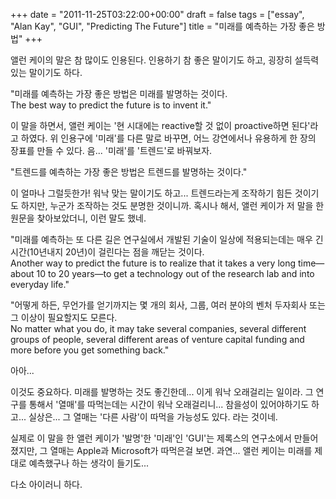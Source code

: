 +++
date = "2011-11-25T03:22:00+00:00"
draft = false
tags = ["essay", "Alan Kay", "GUI", "Predicting The Future"]
title = "미래를 예측하는 가장 좋은 방법"
+++
<p>앨런 케이의 말은 참 많이도 인용된다. 인용하기 참 좋은 말이기도 하고, 굉장히 설득력있는 말이기도 하다.</p>&#13;
<p>"<span>미래를 예측하는 가장 좋은 방법은 미래를 발명하는 것이다.</span><br /><span>The best way to predict the future is to invent it.</span>"</p>&#13;
<p>이 말을 하면서, 앨런 케이는 '현 시대에는 reactive할 것 없이 proactive하면 된다'라고 하였다. 위 인용구에 '미래'를 다른 말로 바꾸면, 어느 강연에서나 유용하게 한 장의 장표를 만들 수 있다. 음... '미래'를 '트렌드'로 바꿔보자.</p>&#13;
<p>"트렌드를 예측하는 가장 좋은 방법은 트렌드를 발명하는 것이다."</p>&#13;
<p>이 얼마나 그럴듯한가! 워낙 맞는 말이기도 하고... 트렌드라는게 조작하기 힘든 것이기도 하지만, 누군가 조작하는 것도 분명한 것이니까. 혹시나 해서, 앨런 케이가 저 말을 한 원문을 찾아보았더니, 이런 말도 했네.</p>&#13;
<p>"<span>미래를 예측하는 또 다른 길은 연구실에서 개발된 기술이 일상에 적용되는데는 매우 긴 시간(10년내지 20년)이 걸린다는 점을 깨닫는 것이다.</span><br /><span>Another way to predict the future is to realize that it takes a very long time—about 10 to 20 years—to get a technology out of the research lab and into everyday life.</span>"</p>&#13;
<p>"<span>어떻게 하든, 무언가를 얻기까지는 몇 개의 회사, 그룹, 여러 분야의 벤처 두자회사 또는 그 이상이 필요할지도 모른다.<br /></span><span>No matter what you do, it may take several companies, several different groups of people, several different areas of venture capital funding and more before you get something back.</span>"</p>&#13;
<p>아아...</p>&#13;
<p>이것도 중요하다. 미래를 발명하는 것도 좋긴한데... 이게 워낙 오래걸리는 일이라. 그 연구를 통해서 '열매'를 따먹는데는 시간이 워낙 오래걸리니... 참을성이 있어야하기도 하고... 실상은... 그 열매는 '다른 사람'이 따먹을 가능성도 있다. 라는 것이네.</p>&#13;
<p>실제로 이 말을 한 앨런 케이가 '발명'한 '미래'인 'GUI'는 제록스의 연구소에서 만들어졌지만, 그 열매는 Apple과 Microsoft가 따먹은걸 보면. 과연... 앨런 케이는 미래를 제대로 예측했구나 하는 생각이 들기도...</p>&#13;
<p>다소 아이러니 하다. </p> 